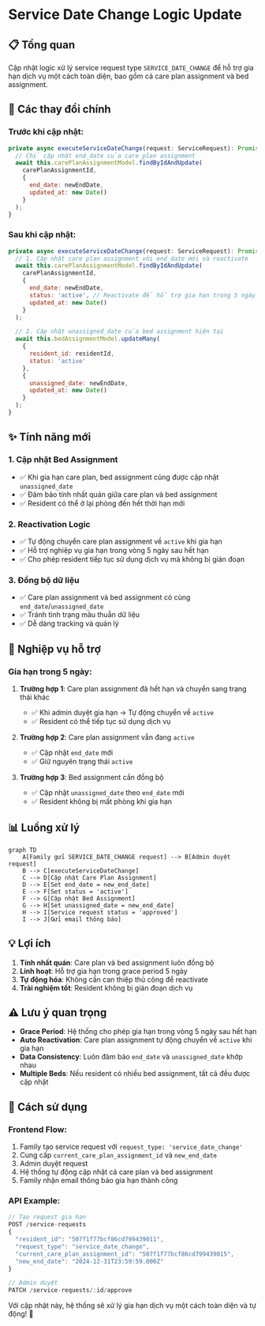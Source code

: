 # Service Date Change Logic Update

## 📋 Tổng quan
Cập nhật logic xử lý service request type `SERVICE_DATE_CHANGE` để hỗ trợ gia hạn dịch vụ một cách toàn diện, bao gồm cả care plan assignment và bed assignment.

## 🔄 Các thay đổi chính

### **Trước khi cập nhật:**
```javascript
private async executeServiceDateChange(request: ServiceRequest): Promise<void> {
  // Chỉ cập nhật end_date của care plan assignment
  await this.carePlanAssignmentModel.findByIdAndUpdate(
    carePlanAssignmentId,
    { 
      end_date: newEndDate,
      updated_at: new Date()
    }
  );
}
```

### **Sau khi cập nhật:**
```javascript
private async executeServiceDateChange(request: ServiceRequest): Promise<void> {
  // 1. Cập nhật care plan assignment với end_date mới và reactivate
  await this.carePlanAssignmentModel.findByIdAndUpdate(
    carePlanAssignmentId,
    { 
      end_date: newEndDate,
      status: 'active', // Reactivate để hỗ trợ gia hạn trong 5 ngày
      updated_at: new Date()
    }
  );

  // 2. Cập nhật unassigned_date của bed assignment hiện tại
  await this.bedAssignmentModel.updateMany(
    { 
      resident_id: residentId,
      status: 'active'
    },
    { 
      unassigned_date: newEndDate,
      updated_at: new Date()
    }
  );
}
```

## ✨ Tính năng mới

### 1. **Cập nhật Bed Assignment**
- ✅ Khi gia hạn care plan, bed assignment cũng được cập nhật `unassigned_date`
- ✅ Đảm bảo tính nhất quán giữa care plan và bed assignment
- ✅ Resident có thể ở lại phòng đến hết thời hạn mới

### 2. **Reactivation Logic**
- ✅ Tự động chuyển care plan assignment về `active` khi gia hạn
- ✅ Hỗ trợ nghiệp vụ gia hạn trong vòng 5 ngày sau hết hạn
- ✅ Cho phép resident tiếp tục sử dụng dịch vụ mà không bị gián đoạn

### 3. **Đồng bộ dữ liệu**
- ✅ Care plan assignment và bed assignment có cùng `end_date`/`unassigned_date`
- ✅ Tránh tình trạng mâu thuẫn dữ liệu
- ✅ Dễ dàng tracking và quản lý

## 🔧 Nghiệp vụ hỗ trợ

### **Gia hạn trong 5 ngày:**
1. **Trường hợp 1**: Care plan assignment đã hết hạn và chuyển sang trạng thái khác
   - ✅ Khi admin duyệt gia hạn → Tự động chuyển về `active`
   - ✅ Resident có thể tiếp tục sử dụng dịch vụ

2. **Trường hợp 2**: Care plan assignment vẫn đang `active`
   - ✅ Cập nhật `end_date` mới
   - ✅ Giữ nguyên trạng thái `active`

3. **Trường hợp 3**: Bed assignment cần đồng bộ
   - ✅ Cập nhật `unassigned_date` theo `end_date` mới
   - ✅ Resident không bị mất phòng khi gia hạn

## 📊 Luồng xử lý

```mermaid
graph TD
    A[Family gửi SERVICE_DATE_CHANGE request] --> B[Admin duyệt request]
    B --> C[executeServiceDateChange]
    C --> D[Cập nhật Care Plan Assignment]
    D --> E[Set end_date = new_end_date]
    E --> F[Set status = 'active']
    F --> G[Cập nhật Bed Assignment]
    G --> H[Set unassigned_date = new_end_date]
    H --> I[Service request status = 'approved']
    I --> J[Gửi email thông báo]
```

## 💡 Lợi ích

1. **Tính nhất quán**: Care plan và bed assignment luôn đồng bộ
2. **Linh hoạt**: Hỗ trợ gia hạn trong grace period 5 ngày
3. **Tự động hóa**: Không cần can thiệp thủ công để reactivate
4. **Trải nghiệm tốt**: Resident không bị gián đoạn dịch vụ

## ⚠️ Lưu ý quan trọng

- **Grace Period**: Hệ thống cho phép gia hạn trong vòng 5 ngày sau hết hạn
- **Auto Reactivation**: Care plan assignment tự động chuyển về `active` khi gia hạn
- **Data Consistency**: Luôn đảm bảo `end_date` và `unassigned_date` khớp nhau
- **Multiple Beds**: Nếu resident có nhiều bed assignment, tất cả đều được cập nhật

## 🚀 Cách sử dụng

### **Frontend Flow:**
1. Family tạo service request với `request_type: 'service_date_change'`
2. Cung cấp `current_care_plan_assignment_id` và `new_end_date`
3. Admin duyệt request
4. Hệ thống tự động cập nhật cả care plan và bed assignment
5. Family nhận email thông báo gia hạn thành công

### **API Example:**
```javascript
// Tạo request gia hạn
POST /service-requests
{
  "resident_id": "507f1f77bcf86cd799439011",
  "request_type": "service_date_change",
  "current_care_plan_assignment_id": "507f1f77bcf86cd799439015",
  "new_end_date": "2024-12-31T23:59:59.000Z"
}

// Admin duyệt
PATCH /service-requests/:id/approve
```

Với cập nhật này, hệ thống sẽ xử lý gia hạn dịch vụ một cách toàn diện và tự động! 🎯

